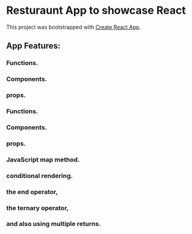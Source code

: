 # Resturaunt App to showcase React

This project was bootstrapped with [Create React App](https://github.com/facebook/create-react-app).

## App Features:

### Functions.

### Components.

### props.

### Functions.

### Components.

### props.

### JavaScript map method.

### conditional rendering.

### the end operator,

### the ternary operator,

### and also using multiple returns.

